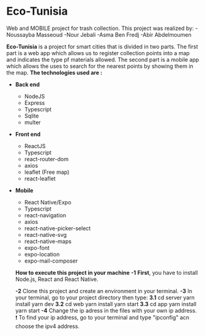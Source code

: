 # Eco-Tunisia
Web and MOBILE project for trash collection.
This project was realized by:
-Noussayba Masseoud 
-Nour Jebali 
-Asma Ben Fredj 
-Abir Abdelmoumen

**Eco-Tunisia** is a project for smart cities that is divided in two parts.
The first part is a web app which allows us to register collection points into a map 
and indicates the type pf materials allowed.
The second part is a mobile app which allows the uses to  search for the nearest 
points by showing them in the map.
**The technologies used are :**
 - **Back end**
    - NodeJS
    - Express
    - Typescript
    - Sqlite
    - multer
  
  - **Front end**
    - ReactJS
    - Typescript
    - react-router-dom
    - axios
    - leaflet (Free map)
    - react-leaflet
  
  - **Mobile**
    - React Native/Expo
    - Typescript
    - react-navigation
    - axios
    - react-native-picker-select
    - react-native-svg
    - react-native-maps
    - expo-font
    - expo-location
    - expo-mail-composer
    
    **How to execute this project in your machine**
    **-1** **First**, you have to install Node.js, React and React Native. 
    
    **-2** Clone this project and create an environment in your terminal.
    **-3** In your terminal, go to your project directory then type:
    **3.1**  cd server
             yarn install
             yarn dev
    **3.2**  cd web
             yarn install
             yarn start
    **3.3**  cd app
             yarn install
             yarn start
    **-4** Change the ip adress in the files with your own ip address.
           :exclamation: To find your ip address, go to your terminal and type "ipconfig" acn choose the ipv4 address.
             
             
    
   
    
